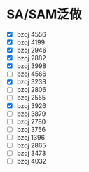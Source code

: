 # SA/SAM泛做

- [x] bzoj 4556
- [x] bzoj 4199
- [x] bzoj 2946
- [x] bzoj 2882
- [x] bzoj 3998
- [ ] bzoj 4566
- [x] bzoj 3238
- [ ] bzoj 2806
- [ ] bzoj 2555
- [x] bzoj 3926
- [ ] bzoj 3879
- [ ] bzoj 2780
- [ ] bzoj 3756
- [ ] bzoj 1396
- [ ] bzoj 2865
- [ ] bzoj 3473
- [ ] bzoj 4032